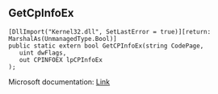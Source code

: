 ## GetCpInfoEx

```
[DllImport("Kernel32.dll", SetLastError = true)][return: MarshalAs(UnmanagedType.Bool)]
public static extern bool GetCPInfoEx(string CodePage,
   uint dwFlags,
   out CPINFOEX lpCPInfoEx
);
```

Microsoft documentation: [Link](https://docs.microsoft.com/en-us/windows/win32/api/winnls/nf-winnls-getcpinfoexw)
